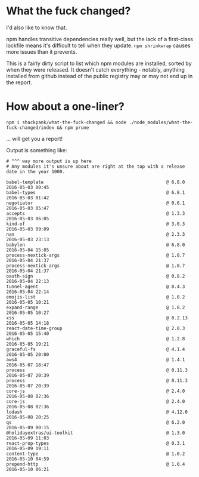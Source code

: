 # What the fuck changed?

I'd also like to know that.

npm handles transitive dependencies really well, but the lack of a first-class lockfile means it's difficult to tell when they update. `npm shrinkwrap` causes more issues than it prevents.

This is a fairly dirty script to list which npm modules are installed, sorted by when they were released. It doesn't catch everything - notably, anything installed from github instead of the public registry may or may not end up in the report.

# How about a one-liner?

```
npm i shackpank/what-the-fuck-changed && node ./node_modules/what-the-fuck-changed/index && npm prune
```

... will get you a report!

Output is something like:

```
# ^^^ way more output is up here
# Any modules it's unsure about are right at the top with a release date in the year 1000.

babel-template                                              @ 6.8.0          2016-05-03 00:45
babel-types                                                 @ 6.8.1          2016-05-03 01:42
negotiator                                                  @ 0.6.1          2016-05-03 05:47
accepts                                                     @ 1.3.3          2016-05-03 06:05
kind-of                                                     @ 3.0.3          2016-05-03 09:09
nan                                                         @ 2.3.3          2016-05-03 23:13
babylon                                                     @ 6.8.0          2016-05-04 15:05
process-nextick-args                                        @ 1.0.7          2016-05-04 21:37
process-nextick-args                                        @ 1.0.7          2016-05-04 21:37
oauth-sign                                                  @ 0.8.2          2016-05-04 22:13
tunnel-agent                                                @ 0.4.3          2016-05-04 22:14
emojis-list                                                 @ 1.0.2          2016-05-05 10:21
expand-range                                                @ 1.8.2          2016-05-05 10:27
xss                                                         @ 0.2.13         2016-05-05 14:18
react-date-time-group                                       @ 2.0.3          2016-05-05 15:40
which                                                       @ 1.2.8          2016-05-05 19:21
graceful-fs                                                 @ 4.1.4          2016-05-05 20:00
aws4                                                        @ 1.4.1          2016-05-07 18:47
process                                                     @ 0.11.3         2016-05-07 20:39
process                                                     @ 0.11.3         2016-05-07 20:39
core-js                                                     @ 2.4.0          2016-05-08 02:36
core-js                                                     @ 2.4.0          2016-05-08 02:36
lodash                                                      @ 4.12.0         2016-05-08 20:25
qs                                                          @ 6.2.0          2016-05-09 00:15
@holidayextras/ui-toolkit                                   @ 1.3.0          2016-05-09 11:03
react-prop-types                                            @ 0.3.1          2016-05-09 19:11
content-type                                                @ 1.0.2          2016-05-10 04:59
prepend-http                                                @ 1.0.4          2016-05-10 06:21
```